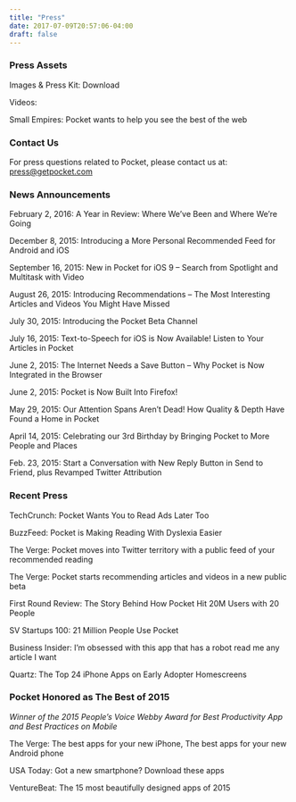 ```yaml
---
title: "Press"
date: 2017-07-09T20:57:06-04:00
draft: false
---
```


### Press Assets

Images & Press Kit: Download

Videos:

Small Empires: Pocket wants to help you see the best of the web

### Contact Us

For press questions related to Pocket, please contact us at: press@getpocket.com

### News Announcements

February 2, 2016: A Year in Review: Where We’ve Been and Where We’re Going

December 8, 2015: Introducing a More Personal Recommended Feed for Android and iOS

September 16, 2015: New in Pocket for iOS 9 – Search from Spotlight and Multitask with Video

August 26, 2015: Introducing Recommendations – The Most Interesting Articles and Videos You Might Have Missed

July 30, 2015: Introducing the Pocket Beta Channel

July 16, 2015: Text-to-Speech for iOS is Now Available! Listen to Your Articles in Pocket

June 2, 2015: The Internet Needs a Save Button – Why Pocket is Now Integrated in the Browser

June 2, 2015: Pocket is Now Built Into Firefox!

May 29, 2015: Our Attention Spans Aren’t Dead! How Quality & Depth Have Found a Home in Pocket

April 14, 2015: Celebrating our 3rd Birthday by Bringing Pocket to More People and Places

Feb. 23, 2015: Start a Conversation with New Reply Button in Send to Friend, plus Revamped Twitter Attribution



### Recent Press

TechCrunch: Pocket Wants You to Read Ads Later Too

BuzzFeed: Pocket is Making Reading With Dyslexia Easier

The Verge: Pocket moves into Twitter territory with a public feed of your recommended reading

The Verge: Pocket starts recommending articles and videos in a new public beta

First Round Review: The Story Behind How Pocket Hit 20M Users with 20 People

SV Startups 100: 21 Million People Use Pocket

Business Insider: I’m obsessed with this app that has a robot read me any article I want

Quartz: The Top 24 iPhone Apps on Early Adopter Homescreens



### Pocket Honored as The Best of 2015

*Winner of the 2015 People’s Voice Webby Award for Best Productivity App and Best Practices on Mobile*

The Verge: The best apps for your new iPhone, The best apps for your new Android phone

USA Today: Got a new smartphone? Download these apps

VentureBeat: The 15 most beautifully designed apps of 2015

